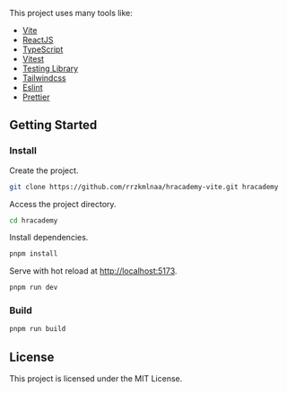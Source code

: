 This project uses many tools like:

- [Vite](https://vitejs.dev)
- [ReactJS](https://reactjs.org)
- [TypeScript](https://www.typescriptlang.org)
- [Vitest](https://vitest.dev)
- [Testing Library](https://testing-library.com)
- [Tailwindcss](https://tailwindcss.com)
- [Eslint](https://eslint.org)
- [Prettier](https://prettier.io)

## Getting Started

### Install

Create the project.

```bash
git clone https://github.com/rrzkmlnaa/hracademy-vite.git hracademy
```

Access the project directory.

```bash
cd hracademy
```

Install dependencies.

```bash
pnpm install
```

Serve with hot reload at <http://localhost:5173>.

```bash
pnpm run dev
```

### Build

```bash
pnpm run build
```

## License

This project is licensed under the MIT License.
